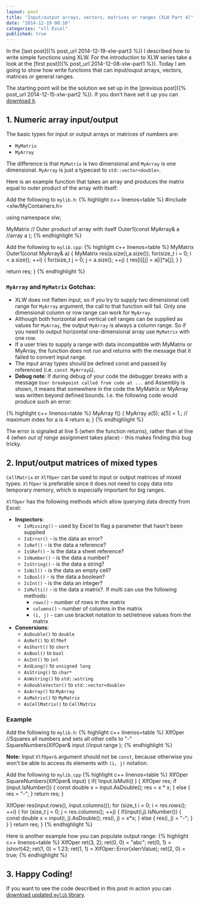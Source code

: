 ```yaml
---
layout: post
title: "Input/output arrays, vectors, matrices or ranges (XLW Part 4)"
date: "2014-12-19 00:16"
categories: "xll Excel"
published: true
---
```


In the [last post]({% post_url 2014-12-19-xlw-part3 %}) I described how to
write simple functions using XLW. For the
introduction to XLW series take a look at the
[first post]({% post_url 2014-12-08-xlw-part1 %}). Today I am going to show
how write functions that can input/ouput arrays, vectors, matrices or general
ranges.

The starting point will be the solution we set up in the
[previous post]({% post_url 2014-12-15-xlw-part2 %}). If you don't have set it
up you can [download it](/downloads/xlw-part2.zip).

## 1. Numeric array input/output
The basic types for input or output arrays or matrices of numbers are:

* `MyMatrix`
* `MyArray`

The difference is that `MyMatrix` is two dimensional and `MyArray` is one
dimensional. `MyArray` is just a typecast to `std::vector<double>`.

Here is an example function that takes an array and produces the matrix equal
to outer product of the array with itself:

Add the following to `mylib.h`:
{% highlight c++ linenos=table %}
#include <xlw/MyContainers.h>

using namespace xlw;

MyMatrix // Outer product of array with itself
Outer1(const MyArray& a //array a
       );
{% endhighlight %}

Add the following to `mylib.cpp`:
{% highlight c++ linenos=table %}
MyMatrix Outer1(const MyArray& a)
{
  MyMatrix res(a.size(),a.size());
  for(size_t i = 0; i < a.size(); ++i)
  {
    for(size_t j = 0; j < a.size(); ++j)
    {
      res[i][j] = a[i]*a[j];
    }
  }

  return res;
}
{% endhighlight %}

### `MyArray` and `MyMatrix` Gotchas:

* XLW does not flatten input, so if you try to supply two dimensional
  cell range for `MyArray` argument, the call to that function will fail. Only
  one dimensional column or row range can work for `MyArray`.
* Although both horizontal and vertical cell ranges can be supplied as values
  for `MyArray`, the output `MyArray` is always a column range. So if you need
  to output horizontal one-dimensional array use `MyMatrix` with one row.
* If a user tries to supply a range with data incompatible with MyMatrix or
  MyArray, the function does not run and returns with the message that it failed
  to convert input range.
* The input array types should be defined const and passed by referenced
  (i.e. `const MyArray&`).
* **Debug note**: If during debug of your code the debugger breaks with a
  message `User breakpoint called from code at ...` and Assembly is shown,
  it means that somewhere in the code the MyMatrix or MyArray was written beyond
  defined bounds. I.e. the following code would produce such an error:

{% highlight c++ linenos=table %}
MyArray f()
{
  MyArray a(5);
  a[5] = 1.; // maximum index for a is 4
  return a;
}
{% endhighlight %}

  The error is signaled at line 5 (when the function returns), rather than at
  line 4 (when *out of range* assignment takes place) - this makes finding this
  bug tricky.

## 2. Input/output matrices of mixed types
`CellMatrix` or `XlfOper` can be used to input or output matrices of mixed
types. `XlfOper` is preferable since it does not need to copy data into
temporary memory, which is especially important for big ranges.

`XlfOper` has the following methods which allow querying data directly from
Excel:

* **Inspectors**:
  * `IsMissing()` - used by Excel to flag a parameter that hasn't been supplied
  * `IsError()` - is the data an error?
  * `IsRef()` - is the data a reference?
  * `IsSRef()` - is the data a sheet reference?
  * `IsNumber()` - is the data a number?
  * `IsString()` - is the data a string?
  * `IsNil()` - is the data an empty cell?
  * `IsBool()` - is the data a boolean?
  * `IsInt()` - is the data an integer?
  * `IsMulti()` - is the data a matrix?. If multi can use the following methods:
    * `rows()` - number of rows in the matrix
    * `columns()` - number of columns in the matrix
    * `(i, j)` - can use bracket notation to set/retrieve values from the matrix
* **Conversions**:
  * `AsDouble()` to `double`
  * `AsRef()` to `XlfRef`
  * `AsShort()` to `short`
  * `AsBool()` to `bool`
  * `AsInt()` to `int`
  * `AsULong()` to `unsigned long`
  * `AsString()` to `char*`
  * `AsWstring()` to `std::wstring`
  * `AsDoubleVector()` to `std::vector<double>`
  * `AsArray()` to `MyArray`
  * `AsMatrix()` to `MyMatrix`
  * `AsCellMatrix()` to `CellMatrix`

### Example

Add the following to `mylib.h`:
{% highlight c++ linenos=table %}
XlfOper //Squares all numbers and sets all other cells to \"-\"
SquareNumbers(XlfOper& input //input range
  );
{% endhighlight %}

**Note:** Input `XlfOper&` argument should not be `const`, because otherwise
you won't be able to access its elements with `(i, j)` notation.

Add the following to `mylib.cpp`
{% highlight c++ linenos=table %}
XlfOper SquareNumbers(XlfOper& input)
{
  if( !input.IsMulti() )
  {
    XlfOper res;
    if (input.IsNumber())
    {
      const double x = input.AsDouble();
      res = x * x;
    }
    else
    {
      res = "-";
    }
    return res;
  }

  XlfOper res(input.rows(), input.columns());
  for (size_t i = 0; i < res.rows(); ++i)
  {
    for (size_t j = 0; j < res.columns(); ++j)
    {
      if(input(i,j).IsNumber())
      {
        const double x = input(i, j).AsDouble();
        res(i, j) = x*x;
      }
      else
      {
        res(i, j) = "-";
      }
    }
  }
  return res;
}
{% endhighlight %}

Here is another example how you can populate output range:
{% highlight c++ linenos=table %}
XlfOper ret(3, 2);
ret(0, 0) = "abc";
ret(0, 1) = (short)42;
ret(1, 0) = 1.23;
ret(1, 1) = XlfOper::Error(xlerrValue);
ret(2, 0) = true;
{% endhighlight %}

## 3. Happy Coding!

If you want to see the code described in this post in action you can
[download updated `mylib` library](/downloads/xlw-part3-4.zip).
